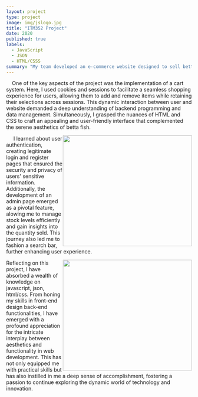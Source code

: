 ```yaml
---
layout: project
type: project
image: img/jslogo.jpg
title: "ITM352 Project"
date: 2020
published: true
labels:
  - JavaScript
  - JSON
  - HTML/CSSS
summary: "My team developed an e-commerce website designed to sell betta fish."
---
```





&nbsp;&nbsp;&nbsp;&nbsp;One of the key aspects of the project was the implementation of a cart system. Here, I used cookies and sessions to facilitate a seamless shopping experience for users, allowing them to add and remove items while retaining their selections across sessions. This dynamic interaction between user and website demanded a deep understanding of backend programming and data management. Simultaneously, I grasped the nuances of HTML and CSS to craft an appealing and user-friendly interface that complemented the serene aesthetics of betta fish.
<div class="text-center p-4">
  <img width="350px" height="300px" src="../img/bettastorepic1.png" class="img-thumbnail" style = "float: right" >
</div> 

&nbsp;&nbsp;&nbsp;&nbsp; I learned about user authentication, creating legitimate login and register pages that ensured the security and privacy of users' sensitive information. Additionally, the development of an admin page emerged as a pivotal feature, alowing me to manage stock levels efficiently and gain insights into the quantity sold. This journey also led me to fashion a search bar, further enhancing user experience.
<div class="text-center p-4">
  <img width="350px" height="300px" src="../img/bettastorepic2.png" class="img-thumbnail" style = "float: right" >
</div> 
Reflecting on this project, I have absorbed a wealth of knowledge on javascript, json, html/css. From honing my skills in front-end design back-end functionalities, I have emerged with a profound appreciation for the intricate interplay between aesthetics and functionality in web development. This has not only equipped me with practical skills but has also instilled in me a deep sense of accomplishment, fostering a passion to continue exploring the dynamic world of technology and innovation.


```

